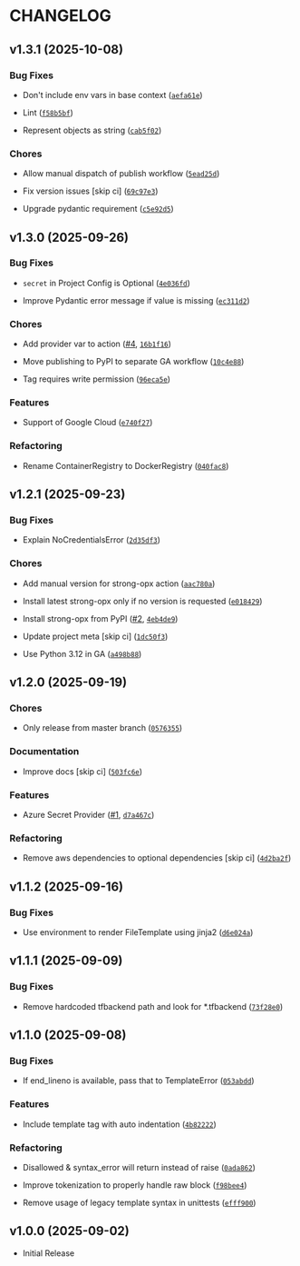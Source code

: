 # CHANGELOG

<!-- version list -->

## v1.3.1 (2025-10-08)

### Bug Fixes

- Don't include env vars in base context
  ([`aefa61e`](https://github.com/strongio/strong-opx/commit/aefa61e86bee8313a3674017559b803f6dabe339))

- Lint
  ([`f58b5bf`](https://github.com/strongio/strong-opx/commit/f58b5bf77f5a4a96097aed39e5255a89442631f4))

- Represent objects as string
  ([`cab5f02`](https://github.com/strongio/strong-opx/commit/cab5f02f0906f18b07b26984758470a6b3b0279f))

### Chores

- Allow manual dispatch of publish workflow
  ([`5ead25d`](https://github.com/strongio/strong-opx/commit/5ead25dc64d34a449325581c6f97f1b4bd890b32))

- Fix version issues [skip ci]
  ([`69c97e3`](https://github.com/strongio/strong-opx/commit/69c97e30bc1a9dbc6d3587ba102232ba50102087))

- Upgrade pydantic requirement
  ([`c5e92d5`](https://github.com/strongio/strong-opx/commit/c5e92d5fc12ecac7492793132e019d7299ead8ac))


## v1.3.0 (2025-09-26)

### Bug Fixes

- `secret` in Project Config is Optional
  ([`4e036fd`](https://github.com/strongio/strong-opx/commit/4e036fd89c84bb6573928a93b60195505a9e3bc8))

- Improve Pydantic error message if value is missing
  ([`ec311d2`](https://github.com/strongio/strong-opx/commit/ec311d2c56b29941e94ce1393641cbaa6d4a8722))

### Chores

- Add provider var to action ([#4](https://github.com/strongio/strong-opx/pull/4),
  [`16b1f16`](https://github.com/strongio/strong-opx/commit/16b1f16e8344a9b32c9d8756d5fda0e55fe07be8))

- Move publishing to PyPI to separate GA workflow
  ([`10c4e88`](https://github.com/strongio/strong-opx/commit/10c4e882e2d1cff70f3f9cdd8e6f2cfd2605481d))

- Tag requires write permission
  ([`96eca5e`](https://github.com/strongio/strong-opx/commit/96eca5e63ef52c5d71662f4e7e54a80f00c6ffcb))

### Features

- Support of Google Cloud
  ([`e740f27`](https://github.com/strongio/strong-opx/commit/e740f272b1654159b5617a31b99b29a50157bf39))

### Refactoring

- Rename ContainerRegistry to DockerRegistry
  ([`040fac8`](https://github.com/strongio/strong-opx/commit/040fac81811c7e0c836a21046c248b5f4fc62a8c))


## v1.2.1 (2025-09-23)

### Bug Fixes

- Explain NoCredentialsError
  ([`2d35df3`](https://github.com/strongio/strong-opx/commit/2d35df3ff07c607af7bc277fb62705d4dc7a4f30))

### Chores

- Add manual version for strong-opx action
  ([`aac780a`](https://github.com/strongio/strong-opx/commit/aac780a196480b8409abcbfd4640507f1475f932))

- Install latest strong-opx only if no version is requested
  ([`e018429`](https://github.com/strongio/strong-opx/commit/e0184290dfd655b79267df837ba9edf1d49e0ff6))

- Install strong-opx from PyPI ([#2](https://github.com/strongio/strong-opx/pull/2),
  [`4eb4de9`](https://github.com/strongio/strong-opx/commit/4eb4de9349cbafe42ffcd938d30affe8fb926acf))

- Update project meta [skip ci]
  ([`1dc50f3`](https://github.com/strongio/strong-opx/commit/1dc50f37c9107a78d786bea17016bb32952c9e20))

- Use Python 3.12 in GA
  ([`a498b88`](https://github.com/strongio/strong-opx/commit/a498b88cb936d5bc99f765c80b3da17a455b39d8))


## v1.2.0 (2025-09-19)

### Chores

- Only release from master branch
  ([`0576355`](https://github.com/strongio/strong-opx/commit/0576355b163e52c41c2974a109435d092650c345))

### Documentation

- Improve docs [skip ci]
  ([`503fc6e`](https://github.com/strongio/strong-opx/commit/503fc6e00532bd7f544dafe5af73129a59eeba14))

### Features

- Azure Secret Provider ([#1](https://github.com/strongio/strong-opx/pull/1),
  [`d7a467c`](https://github.com/strongio/strong-opx/commit/d7a467c4a76d973906744384ba802ff2cdfbd76e))

### Refactoring

- Remove aws dependencies to optional dependencies [skip ci]
  ([`4d2ba2f`](https://github.com/strongio/strong-opx/commit/4d2ba2f744063ff0852780460971f2867d3e3ee7))


## v1.1.2 (2025-09-16)

### Bug Fixes

- Use environment to render FileTemplate using jinja2
  ([`d6e024a`](https://github.com/strongio/strong-opx/commit/d6e024ae66dd017886db9a141953aed7100713b0))


## v1.1.1 (2025-09-09)

### Bug Fixes

- Remove hardcoded tfbackend path and look for *.tfbackend
  ([`73f28e0`](https://github.com/strongio/strong-opx/commit/73f28e00f36e547c938131e55ed56076439d8a9f))


## v1.1.0 (2025-09-08)

### Bug Fixes

- If end_lineno is available, pass that to TemplateError
  ([`053abdd`](https://github.com/strongio/strong-opx/commit/053abdd99d38bc186a3907bd6c1d6e2776fcd8f5))

### Features

- Include template tag with auto indentation
  ([`4b82222`](https://github.com/strongio/strong-opx/commit/4b82222ced2dcf2b54e8c49779cf022115191a81))

### Refactoring

- Disallowed & syntax_error will return instead of raise
  ([`0ada862`](https://github.com/strongio/strong-opx/commit/0ada86246895e775aed35f9ab0c313b4cc9f06e4))

- Improve tokenization to properly handle raw block
  ([`f98bee4`](https://github.com/strongio/strong-opx/commit/f98bee4726845c1790022fc5409cf635e854ff9e))

- Remove usage of legacy template syntax in unittests
  ([`efff900`](https://github.com/strongio/strong-opx/commit/efff900e79d8ce3915b413135091edb0987bde3f))


## v1.0.0 (2025-09-02)

- Initial Release
